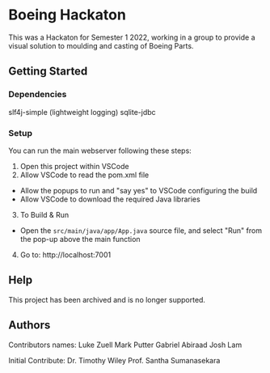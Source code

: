 # Boeing Hackaton
This was a Hackaton for Semester 1 2022, working in a group to provide a visual solution to moulding and casting of Boeing Parts.

## Getting Started
   
### Dependencies

slf4j-simple (lightweight logging)
sqlite-jdbc


### Setup

You can run the main webserver following these steps:
1. Open this project within VSCode
2. Allow VSCode to read the pom.xml file
 - Allow the popups to run and "say yes" to VSCode configuring the build
 - Allow VSCode to download the required Java libraries
3. To Build & Run
 - Open the ``src/main/java/app/App.java`` source file, and select "Run" from the pop-up above the main function
4. Go to: http://localhost:7001

## Help

This project has been archived and is no longer supported.

## Authors

Contributors names:
Luke Zuell
Mark Putter
Gabriel Abiraad
Josh Lam

Initial Contribute:
Dr. Timothy Wiley
Prof. Santha Sumanasekara






